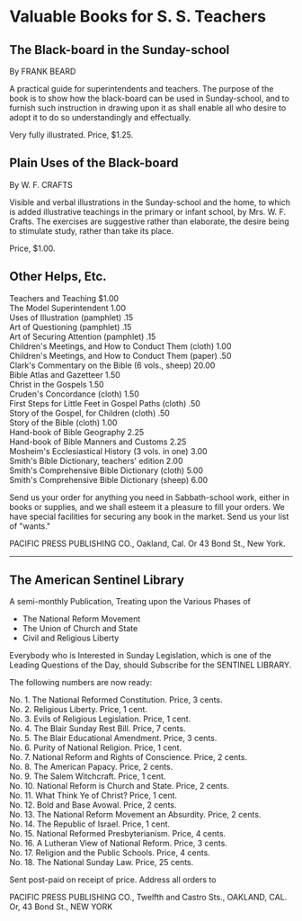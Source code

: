 # Valuable Books for S. S. Teachers

## The Black-board in the Sunday-school
By FRANK BEARD

A practical guide for superintendents and teachers. The purpose of the book is to show how the black-board can be used in Sunday-school, and to furnish such instruction in drawing upon it as shall enable all who desire to adopt it to do so understandingly and effectually.

Very fully illustrated. Price, $1.25.

## Plain Uses of the Black-board
By W. F. CRAFTS

Visible and verbal illustrations in the Sunday-school and the home, to which is added illustrative teachings in the primary or infant school, by Mrs. W. F. Crafts. The exercises are suggestive rather than elaborate, the desire being to stimulate study, rather than take its place.

Price, $1.00.

## Other Helps, Etc.

Teachers and Teaching                                            $1.00  
The Model Superintendent                                          1.00  
Uses of Illustration (pamphlet)                                    .15  
Art of Questioning (pamphlet)                                      .15  
Art of Securing Attention (pamphlet)                               .15  
Children's Meetings, and How to Conduct Them (cloth)              1.00  
Children's Meetings, and How to Conduct Them (paper)                .50  
Clark's Commentary on the Bible (6 vols., sheep)                 20.00  
Bible Atlas and Gazetteer                                         1.50  
Christ in the Gospels                                             1.50  
Cruden's Concordance (cloth)                                      1.50  
First Steps for Little Feet in Gospel Paths (cloth)                .50  
Story of the Gospel, for Children (cloth)                           .50  
Story of the Bible (cloth)                                        1.00  
Hand-book of Bible Geography                                      2.25  
Hand-book of Bible Manners and Customs                            2.25  
Mosheim's Ecclesiastical History (3 vols. in one)                 3.00  
Smith's Bible Dictionary, teachers' edition                       2.00  
Smith's Comprehensive Bible Dictionary (cloth)                    5.00  
Smith's Comprehensive Bible Dictionary (sheep)                    6.00  

Send us your order for anything you need in Sabbath-school work, either in books or supplies, and we shall esteem it a pleasure to fill your orders. We have special facilities for securing any book in the market. Send us your list of "wants."

PACIFIC PRESS PUBLISHING CO., Oakland, Cal.
Or 43 Bond St., New York.

---

## The American Sentinel Library

A semi-monthly Publication, Treating upon the Various Phases of
- The National Reform Movement
- The Union of Church and State
- Civil and Religious Liberty

Everybody who is Interested in Sunday Legislation, which is one of the Leading Questions of the Day, should Subscribe for the SENTINEL LIBRARY.

The following numbers are now ready:

No. 1. The National Reformed Constitution. Price, 3 cents.  
No. 2. Religious Liberty. Price, 1 cent.  
No. 3. Evils of Religious Legislation. Price, 1 cent.  
No. 4. The Blair Sunday Rest Bill. Price, 7 cents.  
No. 5. The Blair Educational Amendment. Price, 3 cents.  
No. 6. Purity of National Religion. Price, 1 cent.  
No. 7. National Reform and Rights of Conscience. Price, 2 cents.  
No. 8. The American Papacy. Price, 2 cents.  
No. 9. The Salem Witchcraft. Price, 1 cent.  
No. 10. National Reform is Church and State. Price, 2 cents.  
No. 11. What Think Ye of Christ? Price, 1 cent.  
No. 12. Bold and Base Avowal. Price, 2 cents.  
No. 13. The National Reform Movement an Absurdity. Price, 2 cents.  
No. 14. The Republic of Israel. Price, 1 cent.  
No. 15. National Reformed Presbyterianism. Price, 4 cents.  
No. 16. A Lutheran View of National Reform. Price, 3 cents.  
No. 17. Religion and the Public Schools. Price, 4 cents.  
No. 18. The National Sunday Law. Price, 25 cents.

Sent post-paid on receipt of price. Address all orders to

PACIFIC PRESS PUBLISHING CO.,
Twelfth and Castro Sts., OAKLAND, CAL.
Or, 43 Bond St., NEW YORK